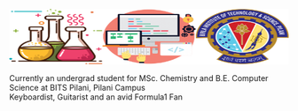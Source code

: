 <img src="https://github.com/iamishansharma/iamishansharma/blob/master/Banner.jpg" width="800" height="100">

Currently an undergrad student for MSc. Chemistry and B.E. Computer Science at BITS Pilani, Pilani Campus
<br />Keyboardist, Guitarist and an avid Formula1 Fan
